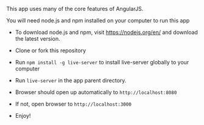 This app uses many of the core features of AngularJS. 

You will need node.js and npm installed on your computer to run this app
- To download node.js and npm, visit https://nodejs.org/en/ and download the latest version.


- Clone or fork this repository
- Run `npm install -g live-server` to install live-server globally to your computer
- Run `live-server` in the app parent directory.
- Browser should open up automatically to `http://localhost:8080` 
- If not, open browser to `http://localhost:3000`
- Enjoy!